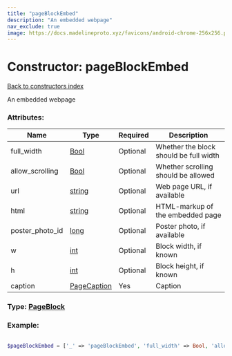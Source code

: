 ```yaml
---
title: "pageBlockEmbed"
description: "An embedded webpage"
nav_exclude: true
image: https://docs.madelineproto.xyz/favicons/android-chrome-256x256.png
---
```

# Constructor: pageBlockEmbed  
[Back to constructors index](/API_docs/constructors/index.html)



An embedded webpage

### Attributes:

| Name     |    Type       | Required | Description |
|----------|---------------|----------|-------------|
|full\_width|[Bool](/API_docs/types/Bool.html) | Optional|Whether the block should be full width|
|allow\_scrolling|[Bool](/API_docs/types/Bool.html) | Optional|Whether scrolling should be allowed|
|url|[string](/API_docs/types/string.html) | Optional|Web page URL, if available|
|html|[string](/API_docs/types/string.html) | Optional|HTML-markup of the embedded page|
|poster\_photo\_id|[long](/API_docs/types/long.html) | Optional|Poster photo, if available|
|w|[int](/API_docs/types/int.html) | Optional|Block width, if known|
|h|[int](/API_docs/types/int.html) | Optional|Block height, if known|
|caption|[PageCaption](/API_docs/types/PageCaption.html) | Yes|Caption|



### Type: [PageBlock](/API_docs/types/PageBlock.html)


### Example:

```php

$pageBlockEmbed = ['_' => 'pageBlockEmbed', 'full_width' => Bool, 'allow_scrolling' => Bool, 'url' => 'string', 'html' => 'string', 'poster_photo_id' => long, 'w' => int, 'h' => int, 'caption' => PageCaption];
```  
